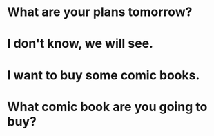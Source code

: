 # What are your plans tomorrow?

# I don't know, we will see.

# I want to buy some comic books.

# What comic book are you going to buy?
